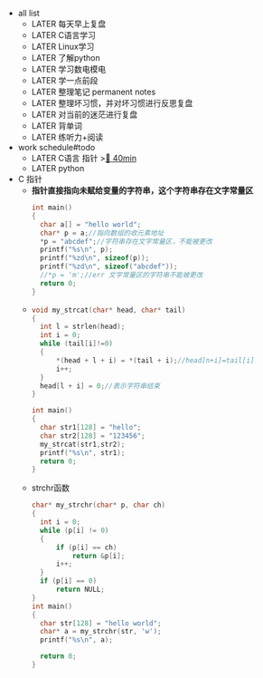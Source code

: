 - all list
	- LATER 每天早上复盘
	- LATER C语言学习
	- LATER Linux学习
	- LATER 了解python
	- LATER 学习数电模电
	- LATER 学一点前段
	- LATER 整理笔记 permanent notes
	- LATER 整理坏习惯，并对坏习惯进行反思复盘
	- LATER 对当前的迷茫进行复盘
	- LATER 背单词
	- LATER 练听力+阅读
- work schedule#todo
	- LATER C语言 指针 >[🍅 40min](#agenda-pomo://?t=f-1667115457063-2400)
	- LATER python
- C 指针
	- **指针直接指向未赋给变量的字符串，这个字符串存在文字常量区**
	  ```c
	  int main()
	  {
	  	char a[] = "hello world";
	  	char* p = a;//指向数组的收元素地址
	  	*p = "abcdef";//字符串存在文字常量区，不能被更改
	  	printf("%s\n", p);
	  	printf("%zd\n", sizeof(p));
	  	printf("%zd\n", sizeof("abcdef"));
	  	//*p = 'm';//err 文字常量区的字符串不能被更改
	  	return 0;
	  }
	  ```
	- ```c
	  void my_strcat(char* head, char* tail)
	  {
	  	int l = strlen(head);
	  	int i = 0;
	  	while (tail[i]!=0)
	  	{                   
	  		*(head + l + i) = *(tail + i);//head[n+i]=tail[i]
	  		i++;
	  	}
	  	head[l + i] = 0;//表示字符串结束
	  }
	  
	  int main()
	  {
	  	char str1[128] = "hello";
	  	char str2[128] = "123456";
	  	my_strcat(str1,str2);
	  	printf("%s\n", str1);
	  	return 0;
	  }
	  ```
	- strchr函数
	  ```c
	  char* my_strchr(char* p, char ch)
	  {
	  	int i = 0;
	  	while (p[i] != 0)
	  	{
	  		if (p[i] == ch)
	  			return &p[i];
	  		i++;
	  	}
	  	if (p[i] == 0)
	  		return NULL;
	  }
	  int main()
	  {
	  	char str[128] = "hello world";
	  	char* a = my_strchr(str, 'w');
	  	printf("%s\n", a);
	  
	  	return 0;
	  }
	  
	  ```
